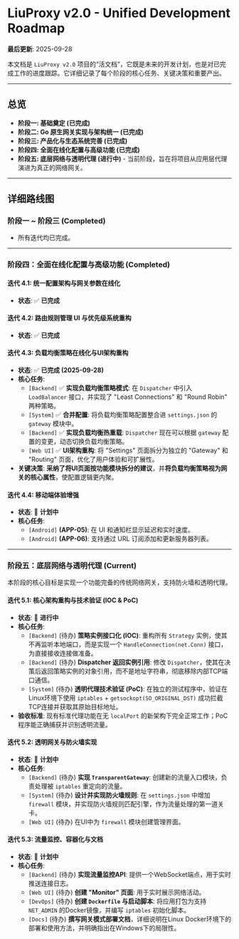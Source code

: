 # LiuProxy v2.0 - Unified Development Roadmap

**最后更新**: 2025-09-28

本文档是 `LiuProxy v2.0` 项目的“活文档”，它既是未来的开发计划，也是对已完成工作的进度跟踪。它详细记录了每个阶段的核心任务、关键决策和重要产出。

---
## **总览**

*   **阶段一: 基础奠定 (已完成)**
*   **阶段二: Go 原生网关实现与架构统一 (已完成)**
*   **阶段三: 产品化与生态系统完善 (已完成)**
*   **阶段四: 全面在线化配置与高级功能 (已完成)**
*   **阶段五: 底层网络与透明代理 (进行中)** - 当前阶段，旨在将项目从应用层代理演进为真正的网络网关。

---
## **详细路线图**

### **阶段一 ~ 阶段三 (Completed)**
*   所有迭代均已完成。

---

### **阶段四：全面在线化配置与高级功能 (Completed)**

#### **迭代 4.1: 统一配置架构与网关参数在线化**
*   **状态**: ✅ **已完成**

#### **迭代 4.2: 路由规则管理 UI 与优先级系统重构**
*   **状态**: ✅ **已完成**

#### **迭代 4.3: 负载均衡策略在线化与UI架构重构**
*   **状态**: ✅ **已完成 (2025-09-28)**
*   **核心任务**:
    *   `[Backend]` ✅ **实现负载均衡策略模式**: 在 `Dispatcher` 中引入 `LoadBalancer` 接口，并实现了 "Least Connections" 和 "Round Robin" 两种策略。
    *   `[System]` ✅ **合并配置**: 将负载均衡策略配置整合进 `settings.json` 的 `gateway` 模块中。
    *   `[Backend]` ✅ **实现负载均衡热重载**: `Dispatcher` 现在可以根据 `gateway` 配置的变更，动态切换负载均衡策略。
    *   `[Web UI]` ✅ **UI架构重构**: 将 "Settings" 页面拆分为独立的 "Gateway" 和 "Routing" 页面，优化了用户体验和可扩展性。
*   **关键决策**: **采纳了将UI页面按功能模块拆分的建议**，并**将负载均衡策略视为网关的核心属性**，使配置逻辑更内聚。

#### **迭代 4.4: 移动端体验增强**
*   **状态**: 📝 **计划中**
*   **核心任务**:
    *   `[Android]` **(APP-05)**: 在 UI 和通知栏显示延迟和实时速度。
    *   `[Android]` **(APP-06)**: 支持通过 URL 订阅添加和更新服务器列表。

---

### **阶段五：底层网络与透明代理 (Current)**

本阶段的核心目标是实现一个功能完备的传统网络网关，支持防火墙和透明代理。

#### **迭代 5.1: 核心架构重构与技术验证 (IOC & PoC)**
*   **状态**: 🔄 **进行中**
*   **核心任务**:
    *   `[Backend]` (待办) **策略实例接口化 (IOC)**: 重构所有 `Strategy` 实例，使其不再监听本地端口，而是实现一个 `HandleConnection(net.Conn)` 接口，为直接接收连接做准备。
    *   `[Backend]` (待办) **Dispatcher 返回实例引用**: 修改 `Dispatcher`，使其在决策后返回策略实例的对象引用，而不是地址字符串，彻底移除内部TCP端口通信。
    *   `[System]` (待办) **透明代理技术验证 (PoC)**: 在独立的测试程序中，验证在Linux环境下使用 `iptables` + `getsockopt(SO_ORIGINAL_DST)` 成功拦截TCP连接并获取其原始目标地址。
*   **验收标准**: 现有标准代理功能在无 `localPort` 的新架构下完全正常工作；PoC程序能正确捕获并识别透明流量。

#### **迭代 5.2: 透明网关与防火墙实现**
*   **状态**: 📝 **计划中**
*   **核心任务**:
    *   `[Backend]` (待办) **实现 `TransparentGateway`**: 创建新的流量入口模块，负责处理被 `iptables` 重定向的流量。
    *   `[System]` (待办) **设计并实现防火墙规则**: 在 `settings.json` 中增加 `firewall` 模块，并实现防火墙规则匹配引擎，作为流量处理的第一道关卡。
    *   `[Web UI]` (待办) 在UI中为 `firewall` 模块创建管理界面。

#### **迭代 5.3: 流量监控、容器化与文档**
*   **状态**: 📝 **计划中**
*   **核心任务**:
    *   `[Backend]` (待办) **实现流量监控API**: 提供一个WebSocket端点，用于实时推送连接日志。
    *   `[Web UI]` (待办) **创建 "Monitor" 页面**: 用于实时展示网络活动。
    *   `[DevOps]` (待办) **创建 `Dockerfile` 与启动脚本**: 将应用打包为支持 `NET_ADMIN` 的Docker镜像，并编写 `iptables` 初始化脚本。
    *   `[Docs]` (待办) **撰写网关模式部署文档**，详细说明在Linux Docker环境下的部署和使用方法，并明确指出在Windows下的局限性。